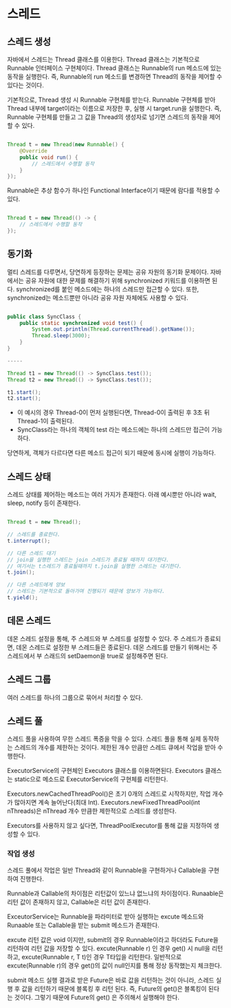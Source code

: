 # 스레드

## 스레드 생성

자바에서 스레드는 Thread 클래스를 이용한다.
Thread 클래스는 기본적으로 Runnable 인터페이스 구현체이다.
Thread 클래스는 Runnable의 run 메소드에 있는 동작을 실행한다.
즉, Runnable의 run 메소드를 변경하면 Thread의 동작을 제어할 수 있다는 것이다.

기본적으로, Thread 생성 시 Runnable 구현체를 받는다.
Runnable 구현체를 받아 Thread 내부에 target이라는 이름으로 저장한 후, 실행 시 target.run을 실행한다.
즉, Runnable 구현체를 만들고 그 값을 Thread의 생성자로 넘기면 스레드의 동작을 제어할 수 있다.

```java

Thread t = new Thread(new Runnable() {
    @Override
    public void run() {
        // 스레드에서 수행할 동작
    }
});

```

Runnable은 추상 함수가 하나인 Functional Interface이기 때문에 람다를 적용할 수 있다.

```java

Thread t = new Thread(() -> {
    // 스레드에서 수행할 동작
});

```

## 동기화

멀티 스레드를 다루면서, 당연하게 등장하는 문제는 공유 자원의 동기화 문제이다.
자바에서는 공유 자원에 대한 문제를 해결하기 위해 synchronized 키워드를 이용하면 된다.
synchronized를 붙인 메소드에는 하나의 스레드만 접근할 수 있다.
또한, synchronized는 메소드뿐만 아니라 공유 자원 자체에도 사용할 수 있다.

```java

public class SyncClass {
    public static synchronized void test() {
        System.out.println(Thread.currentThread().getName());
        Thread.sleep(3000);
    }
}

-----

Thread t1 = new Thread(() -> SyncClass.test());
Thread t2 = new Thread(() -> SyncClass.test());

t1.start();
t2.start();

```
- 이 예시의 경우 Thread-0이 먼저 실행된다면, Thread-0이 출력된 후 3초 뒤 Thread-1이 출력된다.
- SyncClass라는 하나의 객체의 test 라는 메소드에는 하나의 스레드만 접근이 가능하다.

당연하게, 객체가 다르다면 다른 메소드 접근이 되기 때문에 동시에 실행이 가능하다.

## 스레드 상태

스레드 상태를 제어하는 메소드는 여러 가지가 존재한다.
아래 예시뿐만 아니라 wait, sleep, notify 등이 존재한다.

```java

Thread t = new Thread();

// 스레드를 종료한다.
t.interrupt();

// 다른 스레드 대기
// join을 실행한 스레드는 join 스레드가 종료될 때까지 대기한다.
// 여기서는 t스레드가 종료될때까지 t.join을 실행한 스레드는 대기한다.
t.join(); 

// 다른 스레드에게 양보
// 스레드는 기본적으로 돌아가며 진행되기 때문에 양보가 가능하다.
t.yield();


```

## 데몬 스레드

데몬 스레드 설정을 통해, 주 스레드와 부 스레드를 설정할 수 있다.
주 스레드가 종료되면, 데몬 스레드로 설정한 부 스레드들은 종료된다.
데몬 스레드를 만들기 위해서는 주 스레드에서 부 스래드의 setDaemon을 true로 설정해주면 된다.

## 스레드 그룹

여러 스레드를 하나의 그룹으로 묶어서 처리할 수 있다.

## 스레드 풀

스레드 풀을 사용하여 무한 스레드 폭증을 막을 수 있다.
스레드 풀을 통해 실제 동작하는 스레드의 개수를 제한하는 것이다.
제한된 개수 만큼만 스레드 큐에서 작업을 받아 수행한다.

ExecutorService의 구현체인 Executors 클래스를 이용하면된다.
Executors 클래스는 static으로 메소드로 ExecutorService의 구현체를 리턴한다.

Executors.newCachedThreadPool()은 초기 0개의 스레드로 시작하지만, 작업 개수가 많아지면 계속 늘어난다(최대 Int).
Executors.newFixedThreadPool(int nThreads)은 nThread 개수 만큼한 제한적으로 스레드를 생성한다.

Executors를 사용하지 않고 싶다면, ThreadPoolExecutor를 통해 값을 지정하여 생성할 수 있다.

### 작업 생성

스레드 풀에서 작업은 일반 Thread와 같이 Runnable을 구현하거나 Callable을 구현하여 진행한다.

Runnable과 Callable의 차이점은 리턴값이 있느냐 없느냐의 차이점이다.
Runaable은 리턴 값이 존재하지 않고, Callable은 리턴 값이 존재한다.

ExceutorService는 Runnable을 파라미터로 받아 실행하는 excute 메소드와 Runaable 또는 Callable을 받는 submit 메소드가 존재한다.

excute 리턴 값은 void 이지만, submit의 경우 Runnable이라고 하더라도 Future을 리턴하여 리턴 값을 저장할 수 있다.
excute(Runnable r) 인 경우 get() 시 null을 리턴하고, excute(Runnable r, T t)인 경우 T타입을 리턴한다.
일반적으로 excute(Runnable r)의 경우 get()의 값이 null인지를 통해 정상 동작했는지 체크한다.

submit 메소드 실행 결과로 받은 Future은 바로 값을 리턴하는 것이 아니라, 스레드 실행 후 값을 리턴하기 때문에 블록킹 후 리턴 된다.
즉, Future의 get()은 블록킹이 된다는 것이다. 그렇기 때문에 Future의 get() 은 주의해서 실행해야 한다.
